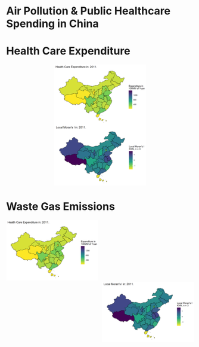 Air Pollution & Public Healthcare Spending in China
================

# Health Care Expenditure

<img src="./Data/China_Sourced/gifs/HC_exp.gif" width="49%" height="20%" style="display: block; margin: auto;" /><img src="./Data/China_Sourced/gifs/local_moran.gif" width="49%" height="20%" style="display: block; margin: auto;" />

# Waste Gas Emissions

<img width="49%" height="20%" src="./Data/China_Sourced/gifs/HC_exp.gif">
<br clear="both"/>
<img align = "right" width="49%" height="20%" src="./Data/China_Sourced/gifs/local_moran.gif">
